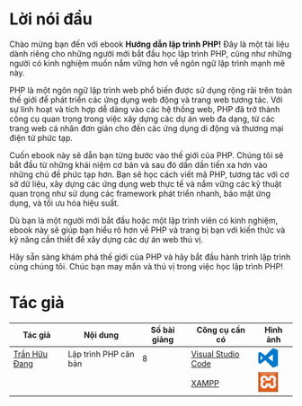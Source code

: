 # Lời nói đầu

Chào mừng bạn đến với ebook **Hướng dẫn lập trình PHP!** Đây là một tài liệu dành riêng cho những người mới bắt đầu học lập trình PHP, cũng như những người có kinh nghiệm muốn nắm vững hơn về ngôn ngữ lập trình mạnh mẽ này.

PHP là một ngôn ngữ lập trình web phổ biến được sử dụng rộng rãi trên toàn thế giới để phát triển các ứng dụng web động và trang web tương tác. Với sự linh hoạt và tích hợp dễ dàng vào các hệ thống web, PHP đã trở thành công cụ quan trọng trong việc xây dựng các dự án web đa dạng, từ các trang web cá nhân đơn giản cho đến các ứng dụng di động và thương mại điện tử phức tạp.

Cuốn ebook này sẽ dẫn bạn từng bước vào thế giới của PHP. Chúng tôi sẽ bắt đầu từ những khái niệm cơ bản và sau đó dần dần tiến xa hơn vào những chủ đề phức tạp hơn. Bạn sẽ học cách viết mã PHP, tương tác với cơ sở dữ liệu, xây dựng các ứng dụng web thực tế và nắm vững các kỹ thuật quan trọng như sử dụng các framework phát triển nhanh, bảo mật ứng dụng, và tối ưu hóa hiệu suất.

Dù bạn là một người mới bắt đầu hoặc một lập trình viên có kinh nghiệm, ebook này sẽ giúp bạn hiểu rõ hơn về PHP và trang bị bạn với kiến thức và kỹ năng cần thiết để xây dựng các dự án web thú vị.

Hãy sẵn sàng khám phá thế giới của PHP và hãy bắt đầu hành trình lập trình cùng chúng tôi. Chúc bạn may mắn và thú vị trong việc học lập trình PHP!

# Tác giả
| Tác giả | Nội dung     | Số bài giảng | Công cụ cần có | Hình ảnh |
|--------|-------------|---------|-----------|----------|
|[Trần Hữu Đang]()| Lập trình PHP căn bản| 8 | [Visual Studio Code](https://code.visualstudio.com/brand) | <img src="https://github.com/dangtranhuu/images/blob/main/ide/vscode.png?raw=true" width="35"> |
|| | | [XAMPP](https://www.apachefriends.org/download.html) | <img src="https://github.com/dangtranhuu/images/blob/main/ide/xampp.jpg?raw=true" title="" alt="Professor Male.png" width="35"> |